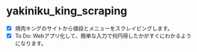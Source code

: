 # yakiniku_king_scraping
* [X] 焼肉キングのサイトから値段とメニューをスクレイピングします。
* [X] To Do: Webアプリ化して、簡単な入力で何円得したかがすぐにわかるようになります。
